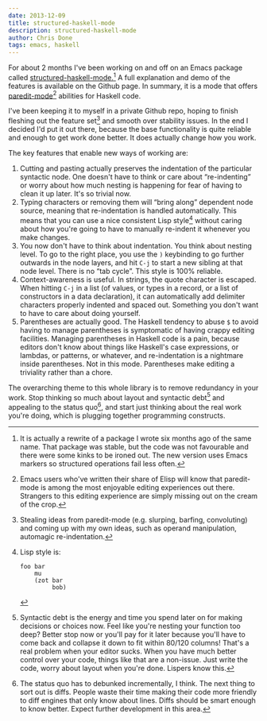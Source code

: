 ```yaml
---
date: 2013-12-09
title: structured-haskell-mode
description: structured-haskell-mode
author: Chris Done
tags: emacs, haskell
---
```


For about 2 months I've been working on and off on an Emacs package
called
[structured-haskell-mode.](https://github.com/chrisdone/structured-haskell-mode)[^2]
A full explanation and demo of the features is available on the Github
page. In summary, it is a mode that offers [paredit-mode](https://www.youtube.com/watch?v=D6h5dFyyUX0)[^5] abilities for
Haskell code.

I've been keeping it to myself in a private Github repo,
hoping to finish fleshing out the feature set[^1] and smooth over
stability issues. In the end I decided I'd put it out there, because
the base functionality is quite reliable and enough to get work done
better. It does actually change how you work.

The key features that enable new ways of working are:

1. Cutting and pasting actually preserves the indentation of the
   particular syntactic node. One doesn't have to think or care about
   “re-indenting” or worry about how much nesting is happening for
   fear of having to clean it up later. It's so trivial now.
2. Typing characters or removing them will “bring along” dependent
   node source, meaning that re-indentation is handled
   automatically. This means that you can use a nice consistent Lisp
   style[^3] without caring about how you're going to have to
   manually re-indent it whenever you make changes.
3. You now don't have to think about indentation. You think about
   nesting level. To go to the right place, you use the `)` keybinding
   to go further outwards in the node layers, and hit `C-j` to start a
   new sibling at that node level. There is no “tab cycle”. This style
   is 100% reliable.
4. Context-awareness is useful. In strings, the quote character is
   escaped. When hitting `C-j` in a list (of values, or types in a
   record, or a list of constructors in a data declaration), it can
   automatically add delimiter characters properly indented and spaced
   out. Something you don't want to have to care about doing yourself.
5. Parentheses are actually good. The Haskell tendency to abuse `$` to
   avoid having to manage parentheses is symptomatic of having crappy
   editing facilities. Managing parentheses in Haskell code is a pain,
   because editors don't know about things like Haskell's case
   expressions, or lambdas, or patterns, or whatever, and
   re-indentation is a nightmare inside parentheses. Not in this
   mode. Parentheses make editing a triviality rather than a chore.

The overarching theme to this whole library is to remove redundancy in
your work. Stop thinking so much about layout and syntactic debt[^4]
and appealing to the status quo[^6], and start just thinking about the
real work you're doing, which is plugging together programming
constructs.

[^1]: Stealing ideas from paredit-mode (e.g. slurping, barfing,
convoluting) and coming up with my own ideas, such as operand
manipulation, automagic re-indentation.

[^2]: It is actually a rewrite of a package I wrote six months ago of the
same name. That package was stable, but the code was not favourable
and there were some kinks to be ironed out. The new version uses Emacs
markers so structured operations fail less often.

[^3]: Lisp style is:

        foo bar
            mu
            (zot bar
                 bob)

[^4]: Syntactic debt is the energy and time you spend later on for
making decisions or choices now. Feel like you're nesting your
function too deep? Better stop now or you'll pay for it later because
you'll have to come back and collapse it down to fit within 80/120
columns! That's a real problem when your editor sucks. When you have
much better control over your code, things like that are a
non-issue. Just write the code, worry about layout when you're
done. Lispers know this.

[^5]: Emacs users who've written their share of Elisp will know that
paredit-mode is among the most enjoyable editing experiences out
there. Strangers to this editing experience are simply missing out on
the cream of the crop.

[^6]: The status quo has to debunked incrementally, I think. The next
thing to sort out is diffs. People waste their time making their code
more friendly to diff engines that only know about lines. Diffs should
be smart enough to know better. Expect further development in this
area.

